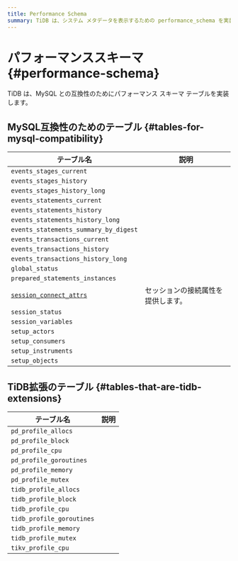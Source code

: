 ```yaml
---
title: Performance Schema
summary: TiDB は、システム メタデータを表示するための performance_schema を実装します。
---
```


# パフォーマンススキーマ {#performance-schema}

TiDB は、MySQL との互換性のためにパフォーマンス スキーマ テーブルを実装します。

## MySQL互換性のためのテーブル {#tables-for-mysql-compatibility}

| テーブル名                                                                                      | 説明                |
| ------------------------------------------------------------------------------------------ | ----------------- |
| `events_stages_current`                                                                    |                   |
| `events_stages_history`                                                                    |                   |
| `events_stages_history_long`                                                               |                   |
| `events_statements_current`                                                                |                   |
| `events_statements_history`                                                                |                   |
| `events_statements_history_long`                                                           |                   |
| `events_statements_summary_by_digest`                                                      |                   |
| `events_transactions_current`                                                              |                   |
| `events_transactions_history`                                                              |                   |
| `events_transactions_history_long`                                                         |                   |
| `global_status`                                                                            |                   |
| `prepared_statements_instances`                                                            |                   |
| [`session_connect_attrs`](/performance-schema/performance-schema-session-connect-attrs.md) | セッションの接続属性を提供します。 |
| `session_status`                                                                           |                   |
| `session_variables`                                                                        |                   |
| `setup_actors`                                                                             |                   |
| `setup_consumers`                                                                          |                   |
| `setup_instruments`                                                                        |                   |
| `setup_objects`                                                                            |                   |

## TiDB拡張のテーブル {#tables-that-are-tidb-extensions}

| テーブル名                     | 説明 |
| ------------------------- | -- |
| `pd_profile_allocs`       |    |
| `pd_profile_block`        |    |
| `pd_profile_cpu`          |    |
| `pd_profile_goroutines`   |    |
| `pd_profile_memory`       |    |
| `pd_profile_mutex`        |    |
| `tidb_profile_allocs`     |    |
| `tidb_profile_block`      |    |
| `tidb_profile_cpu`        |    |
| `tidb_profile_goroutines` |    |
| `tidb_profile_memory`     |    |
| `tidb_profile_mutex`      |    |
| `tikv_profile_cpu`        |    |
